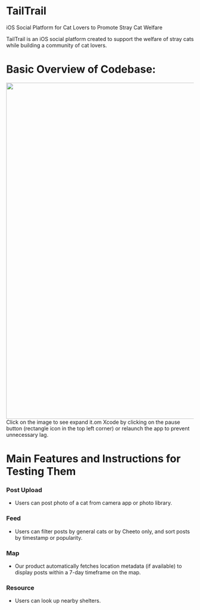 # TailTrail
iOS Social Platform for Cat Lovers to Promote Stray Cat Welfare

TailTrail is an iOS social platform created to support the welfare of stray cats while building a community of cat lovers.

# Basic Overview of Codebase:
<img src="" width="744" height="904"/>
Click on the image to see expand it.om Xcode by clicking on the pause button (rectangle icon in the top left corner) or relaunch the app to prevent unnecessary lag.

# Main Features and Instructions for Testing Them
### Post Upload
   * Users can post photo of a cat from camera app or photo library.
### Feed
   * Users can filter posts by general cats or by Cheeto only, and sort posts by timestamp or popularity.
### Map
   * Our product automatically fetches location metadata (if available) to display posts within a 7-day timeframe on the map.
### Resource
   * Users can look up nearby shelters.
